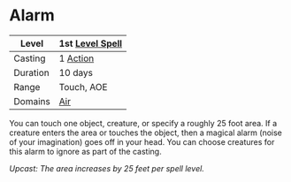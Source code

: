 # Alarm

| Level    | 1st [Level Spell](../../../Spell%20Level.md)                                           |
| -------- | --------------------------------------------------- |
| Casting  | 1 [Action](../../../../Game%20Procedures/Action.md) |
| Duration | 10 days                                             |
| Range    | Touch, AOE                                          |
| Domains  | [Air](../../../Spell%20Domains/Air.md)              |

You can touch one object, creature, or specify a roughly 25 foot area. If a creature enters the area or touches the object, then a magical alarm (noise of your imagination) goes off in your head. You can choose creatures for this alarm to ignore as part of the casting. 

*Upcast: The area increases by 25 feet per spell level.*